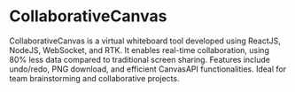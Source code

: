 # CollaborativeCanvas
CollaborativeCanvas is a virtual whiteboard tool developed using ReactJS, NodeJS, WebSocket, and RTK. It enables real-time collaboration, using 80% less data compared to traditional screen sharing. Features include undo/redo, PNG download, and efficient CanvasAPI functionalities. Ideal for team brainstorming and collaborative projects.
